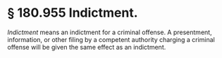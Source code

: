 # § 180.955   Indictment.

*Indictment* means an indictment for a criminal offense. A presentment, information, or other filing by a competent authority charging a criminal offense will be given the same effect as an indictment.






